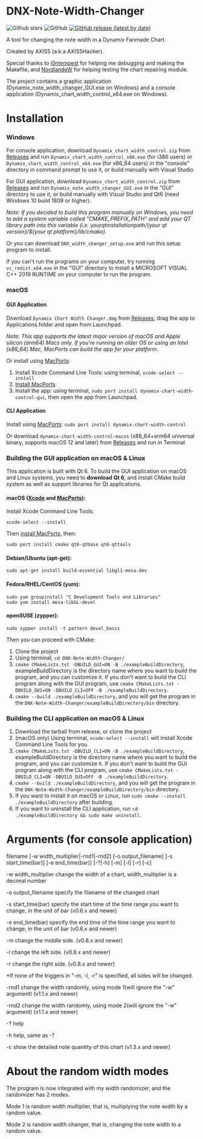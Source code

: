 # DNX-Note-Width-Changer
![Github stars](https://img.shields.io/github/stars/AXIS5hacker/DNX-Note-Width-Changer?logo=github)
![GitHub](https://img.shields.io/github/license/AXIS5hacker/DNX-Note-Width-Changer)
[![GitHub release (latest by date)](https://img.shields.io/github/v/release/AXIS5hacker/DNX-Note-Width-Changer?color=violet)](https://github.com/AXIS5hacker/DNX-Note-Width-Changer/releases/tag/v1.0.5)

A tool for changing the note width in a Dynamix Fanmade Chart.

Created by AXIS5 (a.k.a.AXIS5Hacker).

Special thanks to [i0ntempest](https://github.com/i0ntempest) for helping me debugging and making the Makefile, and [NordlandeW](https://github.com/NagaseIori) for helping testing the chart repairing module.

The project contains a graphic application (Dynamix_note_width_changer_GUI.exe on Windows) and a console application (Dynamix_chart_width_control_x64.exe on Windows).

# Installation

### Windows

For console application, download `Dynamix_chart_width_control.zip` from [Releases](https://github.com/AXIS5hacker/DNX-Note-Width-Changer/releases) and run `Dynamix_chart_width_control_x86.exe` (for i386 users) or `Dynamix_chart_width_control_x64.exe` (for x86_64 users) in the "console" directory in command prompt to use it, or build manually with Visual Studio.

For GUI application, download `Dynamix_chart_width_control.zip` from [Releases](https://github.com/AXIS5hacker/DNX-Note-Width-Changer/releases) and run `Dynamix_note_width_changer_GUI.exe` in the "GUI" directory to use it, or build manually with Visual Studio and Qt6 (need Windows 10 build 1809 or higher).

*Note: If you decided to build this program manually on Windows, you need to add a system variable called "CMAKE_PREFIX_PATH" and add your QT library path into this variable (i.e. ${your qt installation path}/${your qt version}/${your qt platform}/lib/cmake).*

Or you can download `DNX_width_changer_setup.exe` and run this setup program to install.

If you can't run the programs on your computer, try running `vc_redist.x64.exe` in the "GUI" directory to install a MICROSOFT VISUAL C++ 2019 RUNTIME on your computer to run the program.

### macOS

#### GUI Application

Download  `Dynamix Chart Width Changer.dmg` from [Releases](https://github.com/AXIS5hacker/DNX-Note-Width-Changer/releases), drag the app to Applications folder and open from Launchpad.

*Note: This app supports the latest major version of macOS and Apple silicon (arm64) Macs only. If you're running an older OS or using an Intel (x86_64) Mac, MacPorts can build the app for your platform.*

Or install using [MacPorts](https://www.macports.org): 

1. Install Xcode Command Line Tools: using terminal, `xcode-select --install`
2. [Install MacPorts](https://www.macports.org/install.php)
3. Install the app: using terminal, `sudo port install dynamix-chart-width-control-gui`, then open the app from Launchpad.

#### CLI Application

Install using [MacPorts](https://www.macports.org): `sudo port install dynamix-chart-width-control`

Or download `dynamix-chart-width-control-macos` (x86_64+arm64 universal binary, supports macOS 12 and later) from [Releases](https://github.com/AXIS5hacker/DNX-Note-Width-Changer/releases) and run in Terminal

### Building the GUI application on macOS & Linux

This application is built with Qt 6. To build the GUI application on macOS and Linux systems, you need to **download Qt 6**, and install CMake build system as well as support libraries for Qt applications.

#### macOS ([Xcode](https://developer.apple.com/xcode/) and [MacPorts](https://www.macports.org)):

Install Xcode Command Line Tools:

`xcode-select --install`

Then [install MacPorts](https://www.macports.org/install.php), then:

`sudo port install cmake qt6-qtbase qt6-qttools`

#### Debian/Ubuntu (apt-get):

`sudo apt-get install build-essential libgl1-mesa-dev`

#### Fedora/RHEL/CentOS (yum):

```
sudo yum groupinstall "C Development Tools and Libraries"
sudo yum install mesa-libGL-devel
```

#### openSUSE (zypper):

`sudo zypper install -t pattern devel_basis`

Then you can proceed with CMake:

1. Clone the project
2. Using terminal, `cd DNX-Note-Width-Changer/`
3. `cmake CMakeLists.txt -DBUILD_GUI=ON -B ./exampleBuildDirectory`, exampleBuildDirectory is the directory name where you want to build the program, and you can customize it. If you don't want to build the CLI program along with the GUI program, use `cmake CMakeLists.txt -DBUILD_GUI=ON -DBUILD_CLI=OFF -B ./exampleBuildDirectory`.
4. `cmake --build ./exampleBuildDirectory`, and you will get the program in the `DNX-Note-Width-Changer/exampleBuildDirectory/bin` directory.

### Building the CLI application on macOS & Linux

1. Download the tarball from release, or clone the project
2. (macOS only) Using terminal, `xcode-select --install`  will install Xcode Command Line Tools for you.
3. `cmake CMakeLists.txt -DBUILD_CLI=ON -B ./exampleBuildDirectory`, exampleBuildDirectory is the directory name where you want to build the program, and you can customize it. If you don't want to build the GUI program along with the CLI program, use `cmake CMakeLists.txt -DBUILD_CLI=ON -DBUILD_GUI=OFF -B ./exampleBuildDirectory`.
4. `cmake --build ./exampleBuildDirectory`, and you will get the program in the `DNX-Note-Width-Changer/exampleBuildDirectory/bin` directory.
5. If you want to install it on macOS or Linux, run `sudo cmake --install ./exampleBuildDirectory` after building.
6. If you want to uninstall the CLI application, run `cd ./exampleBuildDirectory && sudo make uninstall`.

# Arguments (for console application)

filename [-w width_multiplier|-rnd1|-rnd2] [-o output_filename] [-s start_time(bar)] [-e end_time(bar)] [-?|-h] [-m] [-l] [-r] [-c]


-w width_multiplier	   change the width of a chart, width_multiplier is a decimal number

-o output_filename     specify the filename of the changed chart

-s start_time(bar)	   specify the start time of the time range you want to change, in the unit of bar (v0.6.x and newer)

-e end_time(bar)	   specify the end time of the time range you want to change, in the unit of bar (v0.6.x and newer)

-m                   change the middle side. (v0.8.x and newer)

-l                   change the left side. (v0.8.x and newer)

-r                   change the right side. (v0.8.x and newer)

*If none of the triggers in "-m, -l, -r" is specified, all sides will be changed.

-rnd1                change the width randomly, using mode 1(will ignore the "-w" argument) (v1.1.x and newer)

-rnd2                change the width randomly, using mode 2(will ignore the "-w" argument) (v1.1.x and newer)

-?                      help

-h                      help, same as -?

-c                   show the detailed note quantity of this chart (v1.3.x and newer)

# About the random width modes

The program is now integrated with my width randomizer, and the randomizer has 2 modes.

Mode 1 is random width multiplier, that is, multiplying the note width by a random value.

Mode 2 is random width changer, that is, changing the note width to a random value.

